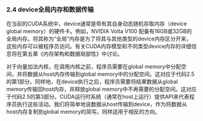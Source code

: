 ### 2.4 device全局内存和数据传输

在当前的CUDA系统中，device通常是带有其自身动态随机存取内存（device global memory）的硬件卡。例如，NVIDIA Volta V100 配备有16GB或32GB的全局内存。将其称为“全局”内存是为了将其与其他类型的device内存区分开来，这些内存可以被程序员访问。有关CUDA内存模型和不同类型device内存的详细信息将在第五章《内存架构和数据局部性》中讨论。

对于向量加法内核，在调用内核之前，程序员需要在global memory中分配空间，并将数据从host内存传输到global memory中的分配空间。这对应于代码2.5的第1部分。同样地，在device执行之后，程序员需要将结果数据从global memory传输回host内存，并释放global memory中不再需要的分配空间。这对应于代码2.5的第3部分。CUDA运行时系统（通常在host上运行）提供API来代表程序员执行这些活动。我们将简单地说数据从host传输到device，作为将数据从host内存复制到global memory的简写。同样适用于相反的方向。

